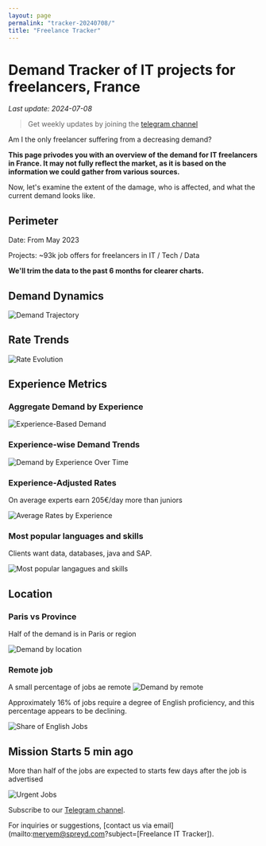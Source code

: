 ```yaml
---
layout: page
permalink: "tracker-20240708/"
title: "Freelance Tracker"
---
```

# Demand Tracker of IT projects for freelancers, France

*Last update: 2024-07-08*

> Get weekly updates by joining the [telegram channel](https://t.me/+3y9PJaF335UxYTg0)

Am I the only freelancer suffering from a decreasing demand?

**This page privodes you with an overview of the demand for IT freelancers in France. It may not fully reflect the market, as it is based on the information we could gather from various sources.**

Now, let's examine the extent of the damage, who is affected, and what the current demand looks like.

## Perimeter

Date: From May 2023

Projects: ~93k job offers for freelancers in IT / Tech / Data

**We'll trim the data to the past 6 months for clearer charts.**

## Demand Dynamics

![Demand Trajectory](figs/20240708_missions_by_week.png)

## Rate Trends

![Rate Evolution](figs/20240708_missions_by_week_rate.png)

## Experience Metrics

### Aggregate Demand by Experience

![Experience-Based Demand](figs/20240708_exp_lvl.png)

### Experience-wise Demand Trends

![Demand by Experience Over Time](figs/20240708_missions_by_week_exp.png)

### Experience-Adjusted Rates

On average experts earn 205€/day more than juniors

![Average Rates by Experience](figs/20240708_exp_lvl_rate.png)

### Most popular languages and skills

Clients want data, databases, java and SAP.

![Most popular langagues and skills](figs/20240708_missions_by_skill.png)

## Location

### Paris vs Province

Half of the demand is in Paris or region

![Demand by location](figs/20240708_missions_by_location.png)

### Remote job

A small percentage of jobs ae remote
![Demand by remote](figs/20240708_missions_by_remote.png)

Approximately 16% of jobs require a degree of English proficiency, and this percentage appears to be declining.

![Share of English Jobs](figs/20240708_missions_anglais.png)

## Mission Starts 5 min ago

More than half of the jobs are expected to starts few days after the job is advertised

![Urgent Jobs](figs/20240708_missions_by_urgent.png)

Subscribe to our [Telegram channel](https://t.me/+3y9PJaF335UxYTg0).

For inquiries or suggestions, [contact us via email](mailto:meryem@spreyd.com?subject=[Freelance IT Tracker]).
